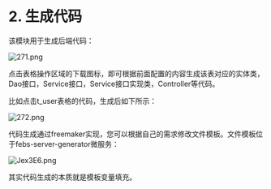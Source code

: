 # 2. 生成代码

该模块用于生成后端代码：

![271.png](https://s2.ax1x.com/2019/09/07/n16DG4.png)

点击表格操作区域的下载图标，即可根据前面配置的内容生成该表对应的实体类，Dao接口，Service接口，Service接口实现类，Controller等代码。

比如点击t_user表格的代码，生成后如下所示：

![272.png](https://s2.ax1x.com/2019/09/07/n1c9Qs.png)

代码生成通过freemaker实现，您可以根据自己的需求修改文件模板。文件模板位于febs-server-generator微服务：

![Jex3E6.png](https://s1.ax1x.com/2020/04/18/Jex3E6.png)

其实代码生成的本质就是模板变量填充。